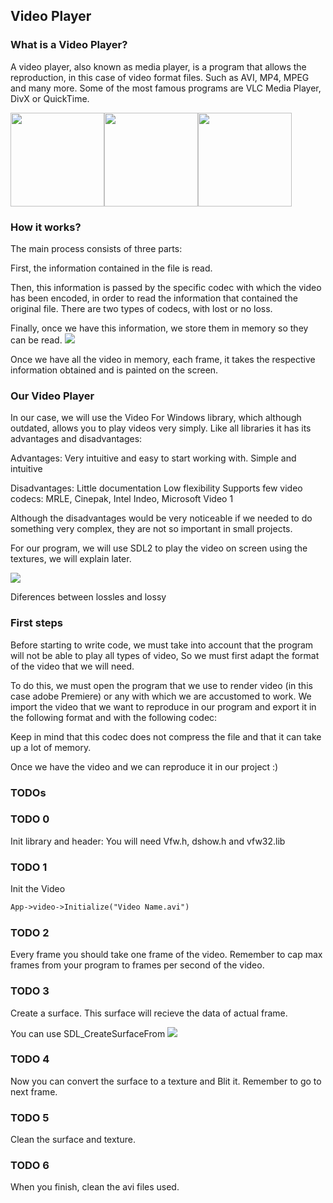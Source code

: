 ﻿## Video Player

### What is a Video Player?

A video player, also known as media player, is a program that allows the reproduction, in this case of video format files. Such as AVI, MP4, MPEG and many more.
Some of the most famous programs are VLC Media Player, DivX or QuickTime.


<img src="http://simosystems.eu/images/vlc.gif" width="150"><img src="http://images.apple.com/euro/quicktime/download/images/icon_qt_big.jpg" width="150"><img src="http://www.albinoblacksheep.com/download/icon/wmp.png" width="150">



### How it works?

The main process consists of three parts:

First, the information contained in the file is read.

Then, this information is passed by the specific codec with which the video has been encoded, in order to read the information that contained the original file. There are two types of codecs, with lost or no loss.

Finally, once we have this information, we store them in memory so they can be read.
![](http://i1152.photobucket.com/albums/p485/mikimik1997/Process_zps2xgitvkv.jpg)



Once we have all the video in memory, each frame, it takes the respective information obtained and is painted on the screen.

### Our Video Player
In our case, we will use the Video For Windows library, 
which although outdated, allows you to play videos very simply. 
Like all libraries it has its advantages and disadvantages:

Advantages:
Very intuitive and easy to start working with.
Simple and intuitive

Disadvantages:
Little documentation
Low flexibility
Supports few video codecs: MRLE, Cinepak, Intel Indeo, Microsoft Video 1


Although the disadvantages would be very noticeable if we needed to do something very complex,
 they are not so important in small projects.

For our program, we will use SDL2 to play the video on screen using the textures, we will explain later.

![](http://cdn.makeuseof.com/wp-content/uploads/2015/03/lossless-vs-lossy-compression-dragonfly.png)

Diferences between lossles and lossy 

### First steps

Before starting to write code, we must take into account that the 
program will not be able to play all types of video,
So we must first adapt the format of the video that we will need.

To do this, we must open the program that we use to render video (in this case adobe Premiere) or any with which we are accustomed to work.
We import the video that we want to reproduce in our program and export it in the following format and with the following codec:

Keep in mind that this codec does not compress the file and that it can take up a lot of memory.

Once we have the video and we can reproduce it in our project :)

### TODOs


### TODO 0
Init library and header:
You will need Vfw.h, dshow.h and vfw32.lib

### TODO 1
Init the Video

```markdown
App->video->Initialize("Video Name.avi")
```
### TODO 2
Every frame you should take one frame of the video. Remember to cap max frames from your program to frames per second of the video.


### TODO 3
Create a surface. This surface will recieve the data of actual frame.

You can use SDL_CreateSurfaceFrom
![](http://i1152.photobucket.com/albums/p485/mikimik1997/BUFFER_zpssdsmq4ab.gif)


### TODO 4
Now you can convert the surface to a texture and Blit it. Remember to go to next frame.

### TODO 5
Clean the surface and texture.

### TODO 6
When you finish, clean the avi files used.



